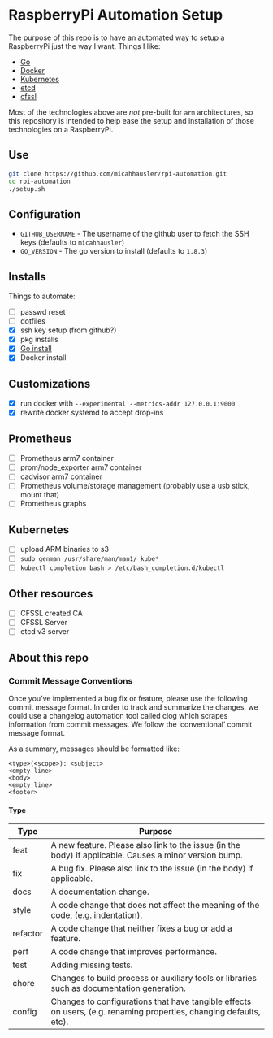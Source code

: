 # RaspberryPi Automation Setup

The purpose of this repo is to have an automated way to setup a RaspberryPi
just the way I want. Things I like:

* [Go](https://golang.org/)
* [Docker](https://www.docker.com/)
* [Kubernetes](https://kubernetes.io/)
* [etcd](https://coreos.com/etcd)
* [cfssl](https://github.com/cloudflare/cfssl)

Most of the technologies above are _not_ pre-built for `arm` architectures, so
this repository is intended to help ease the setup and installation of those
technologies on a RaspberryPi.

## Use

```bash
git clone https://github.com/micahhausler/rpi-automation.git
cd rpi-automation
./setup.sh
```

## Configuration

* `GITHUB_USERNAME` - The username of the github user to fetch the SSH keys (defaults to `micahhausler`)
* `GO_VERSION` - The go version to install (defaults to `1.8.3`)

## Installs

Things to automate:

- [ ] passwd reset
- [ ] dotfiles
- [x] ssh key setup (from github?)
- [x] pkg installs
- [x] [Go install](https://golang.org/doc/install/source)
- [x] Docker install

## Customizations

- [x] run docker with `--experimental --metrics-addr 127.0.0.1:9000`
- [x] rewrite docker systemd to accept drop-ins

## Prometheus

- [ ] Prometheus arm7 container
- [ ] prom/node_exporter arm7 container
- [ ] cadvisor arm7 container
- [ ] Prometheus volume/storage management (probably use a usb stick, mount that)
- [ ] Prometheus graphs

## Kubernetes

- [ ] upload ARM binaries to s3
- [ ] `sudo genman /usr/share/man/man1/ kube*`
- [ ] `kubectl completion bash > /etc/bash_completion.d/kubectl`

## Other resources

- [ ] CFSSL created CA
- [ ] CFSSL Server
- [ ] etcd v3 server

## About this repo

### Commit Message Conventions
Once you’ve implemented a bug fix or feature, please use the following commit
message format. In order to track and summarize the changes, we could use a
changelog automation tool called clog which scrapes information from commit
messages. We follow the ‘conventional’ commit message format.

As a summary, messages should be formatted like:

```
<type>(<scope>): <subject>
<empty line>
<body>
<empty line>
<footer>
```

####  Type

Type | Purpose
--------|------------
feat | A new feature. Please also link to the issue (in the body) if applicable. Causes a minor version bump.
fix | A bug fix. Please also link to the issue (in the body) if applicable.
docs | A documentation change.
style | A code change that does not affect the meaning of the code, (e.g. indentation).
refactor | A code change that neither fixes a bug or add a feature.
perf | A code change that improves performance.
test | Adding missing tests.
chore | Changes to build process or auxiliary tools or libraries such as documentation generation.
config | Changes to configurations that have tangible effects on users, (e.g. renaming properties, changing defaults, etc).

